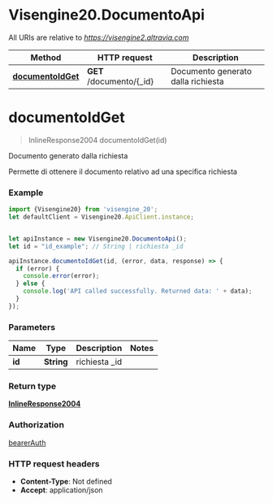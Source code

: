 # Visengine20.DocumentoApi

All URIs are relative to *https://visengine2.altravia.com*

Method | HTTP request | Description
------------- | ------------- | -------------
[**documentoIdGet**](DocumentoApi.md#documentoIdGet) | **GET** /documento/{_id} | Documento generato dalla richiesta

<a name="documentoIdGet"></a>
# **documentoIdGet**
> InlineResponse2004 documentoIdGet(id)

Documento generato dalla richiesta

Permette di ottenere il documento relativo ad una specifica richiesta

### Example
```javascript
import {Visengine20} from 'visengine_20';
let defaultClient = Visengine20.ApiClient.instance;


let apiInstance = new Visengine20.DocumentoApi();
let id = "id_example"; // String | richiesta _id

apiInstance.documentoIdGet(id, (error, data, response) => {
  if (error) {
    console.error(error);
  } else {
    console.log('API called successfully. Returned data: ' + data);
  }
});
```

### Parameters

Name | Type | Description  | Notes
------------- | ------------- | ------------- | -------------
 **id** | **String**| richiesta _id | 

### Return type

[**InlineResponse2004**](InlineResponse2004.md)

### Authorization

[bearerAuth](../README.md#bearerAuth)

### HTTP request headers

 - **Content-Type**: Not defined
 - **Accept**: application/json

